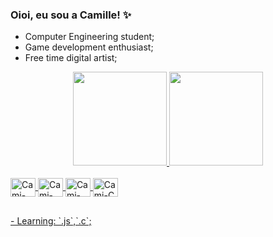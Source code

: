 ### Oioi, eu sou a Camille! ✨

- Computer Engineering student;
- Game development enthusiast;
- Free time digital artist;

<div align="center">
<a href="https://github.com/Camille-Calo">
  <img height="150em" src="https://github-readme-stats.vercel.app/api?username=Camille-Calo&count_private=true&include_all_commits=true&show_icons=true&theme=dracula&hide_border=false&show_owner=true"/>
  <img height="150em" src="https://github-readme-stats.vercel.app/api/top-langs/?username=Camille-Calo&theme=dracula&hide_border=false&&layout=compact"/>
</div>

<div style="display: inline_block"><br>
  <img align="center" alt="Cami-HTML" height="30" width="40" src="https://cdn.jsdelivr.net/gh/devicons/devicon/icons/html5/html5-plain.svg">         
  <img align="center" alt="Cami-CSS" height="30" width="40" src="https://cdn.jsdelivr.net/gh/devicons/devicon/icons/css3/css3-plain.svg">          
  <img align="center" alt="Cami-Js" height="30" width="40" src="https://cdn.jsdelivr.net/gh/devicons/devicon/icons/javascript/javascript-plain.svg">        
  <img align="center" alt="Cami-C" height="30" width="40" src="https://cdn.jsdelivr.net/gh/devicons/devicon/icons/c/c-plain.svg">       
</div>

  ##

<div>
- Learning: `.js`,`.c`;
